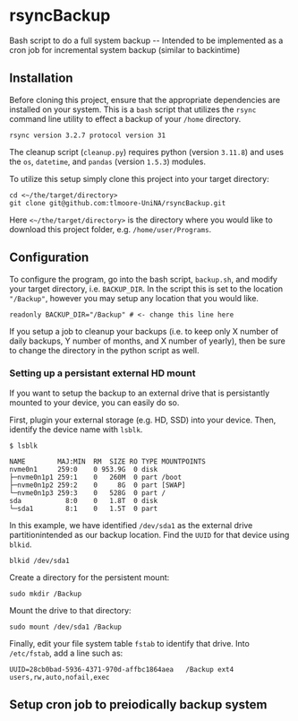 # rsyncBackup
Bash script to do a full system backup -- Intended to be implemented as a cron job for incremental system backup (similar to backintime)

## Installation
Before cloning this project, ensure that the appropriate dependencies are installed on your system. This is a `bash` script that utilizes the `rsync` command line utility to effect a backup of your `/home` directory.

`rsync version 3.2.7 protocol version 31`

The cleanup script (`cleanup.py`) requires python (version `3.11.8`) and uses the `os`, `datetime`, and `pandas` (version `1.5.3`) modules.

To utilize this setup simply clone this project into your target directory:

```
cd <~/the/target/directory>
git clone git@github.com:tlmoore-UniNA/rsyncBackup.git
```

Here `<~/the/target/directory>` is the directory where you would like to download this project folder, e.g. `/home/user/Programs`.

## Configuration

To configure the program, go into the bash script, `backup.sh`, and modify your target directory, i.e. `BACKUP_DIR`. In the script this is set to the location `"/Backup"`, however you may setup any location that you would like.

```
readonly BACKUP_DIR="/Backup" # <- change this line here
```

If you setup a job to cleanup your backups (i.e. to keep only X number of daily backups, Y number of months, and X number of yearly), then be sure to change the directory in the python script as well.


### Setting up a persistant external HD mount

If you want to setup the backup to an external drive that is persistantly mounted to your device, you can easily do so.

First, plugin your external storage (e.g. HD, SSD) into your device. Then, identify the device name with `lsblk`.

```
$ lsblk

NAME        MAJ:MIN  RM  SIZE RO TYPE MOUNTPOINTS
nvme0n1     259:0    0 953.9G  0 disk
├─nvme0n1p1 259:1    0   260M  0 part /boot
├─nvme0n1p2 259:2    0     8G  0 part [SWAP]
└─nvme0n1p3 259:3    0   528G  0 part /
sda           8:0    0   1.8T  0 disk
└─sda1        8:1    0   1.5T  0 part
```

In this example, we have identified `/dev/sda1` as the external drive partitionintended as our backup location. Find the `UUID` for that device using `blkid`.

```
blkid /dev/sda1
```

Create a directory for the persistent mount:
```
sudo mkdir /Backup
```

Mount the drive to that directory:
```
sudo mount /dev/sda1 /Backup
```

Finally, edit your file system table `fstab` to identify that drive. Into `/etc/fstab`, add a line such as:

```
UUID=28cb0bad-5936-4371-970d-affbc1864aea   /Backup ext4    users,rw,auto,nofail,exec
```

## Setup cron job to preiodically backup system
